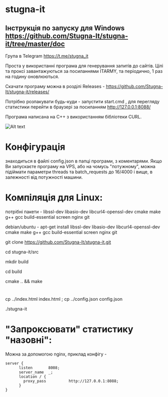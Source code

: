 # stugna-it

## Інструкція по запуску для Windows  https://github.com/Stugna-It/stugna-it/tree/master/doc

Група в Telegram https://t.me/stugna_it

Проста у використанні програма для генерування запитів до сайтів.
Цілі та проксі завантажуються за посиланнями ITARMY, 
та періодично, 1 раз на годину оновлюються.

Скачати програму можна в розділі Releases - https://github.com/Stugna-It/stugna-it/releases/


Потрібно розпакувати будь-куди - запустити start.cmd ,
для перегляду статистики перейти в браузері за посиланням http://127.0.0.1:8088/

Програма написана на C++ з використанням бібліотеки CURL.


![Alt text](/../master/stugna-screen.png?raw=true "screenshot")

# Конфігурація
знаходиться в файлі config.json в папці програми, з коментарями.
Якщо Ви запускаєте програму на VPS, або на чомусь "потужному", 
можна підіймати параметри threads та batch_requests
до 16/4000 і вище, в залежності від потужності машини.


# Компіляція для Linux:

потрібні пакети - libssl-dev libasio-dev libcurl4-openssl-dev cmake make g++ gcc build-essential screen nginx git

debian/ubuntu - apt-get install libssl-dev libasio-dev libcurl4-openssl-dev cmake make g++ gcc build-essential screen nginx git

git clone https://github.com/Stugna-It/stugna-it.git

cd stugna-it/src

mkdir build

cd build

cmake .. && make
#
cp ../index.html index.html ; cp ../config.json config.json

./stugna-it

# "Запроксювати" статистику "назовні":

Можна за допомогою nginx, приклад конфігу - 

```
server {
      listen       8008;
      server_name  _;
      location / {
        proxy_pass          http://127.0.0.1:8088;
      }
}
```


